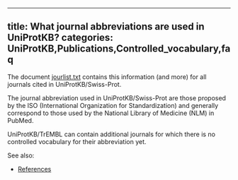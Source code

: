 
---
title: What journal abbreviations are used in UniProtKB?
categories: UniProtKB,Publications,Controlled_vocabulary,faq
---

The document [jourlist.txt](http://www.uniprot.org/docs/jourlist.txt) contains this information (and more) for all journals cited in UniProtKB/Swiss-Prot.

The journal abbreviation used in UniProtKB/Swiss-Prot are those proposed by the ISO (International Organization for Standardization) and generally correspond to those used by the National Library of Medicine (NLM) in PubMed.

UniProtKB/TrEMBL can contain additional journals for which there is no controlled vocabulary for their abbreviation yet.

See also:

*   [References](http://www.uniprot.org/manual/references)
        